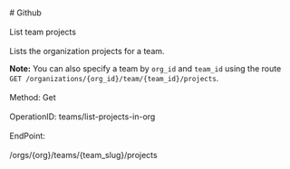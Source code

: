 <br>#     Github</br>
<br>List team projects</br>
<br>Lists the organization projects for a team.

**Note:** You can also specify a team by `org_id` and `team_id` using the route `GET /organizations/{org_id}/team/{team_id}/projects`.</br>
<br>Method: Get</br>
<br>OperationID: teams/list-projects-in-org</br>
<br>EndPoint:</br>
<br>/orgs/{org}/teams/{team_slug}/projects</br>
